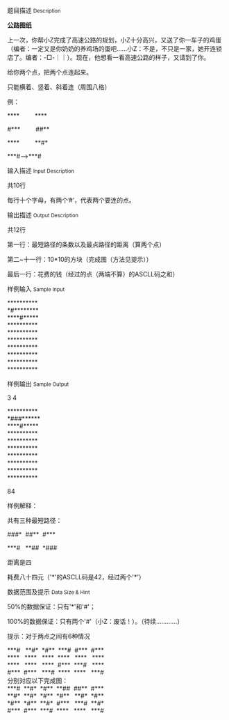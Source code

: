<div class="panel panel-default">
<div class="area-title">
<span>
题目描述
<small>Description</small>
</span></div>
<div class="panel-body">

<p><strong>公路图纸</strong></p>
<p>上一次，你帮小Z完成了高速公路的规划，小Z十分高兴，又送了你一车子的鸡蛋（编者：一定又是你奶奶的养鸡场的蛋吧……小Z：不是，不只是一家，她开连锁店了。编者：-□-｜｜）。现在，他想看一看高速公路的样子，又请到了你。</p>
<p>给你两个点，把两个点连起来。</p>
<p>只能横着、竖着、斜着连（周围八格）</p>
<p>例：</p>
<p>****         ****</p>
<p>#***         ##**</p>
<p>****         **#*</p>
<p>***#——&gt;***#</p>

</div>
</div>

<div class="panel panel-default">
<div class="area-title">
<span>
输入描述
<small>Input Description</small>
</span></div>
<div class="panel-body">
<p>共10行</p>
<p>每行十个字母，有两个’#’，代表两个要连的点。</p>

</div>
</div>
<div  class="panel panel-default">
<div class="area-title">
<span>
输出描述
<small>Output Description</small>
</span></div>
<div class="panel-body">

<p>共12行</p>
<p>第一行：最短路径的条数以及最点路径的距离（算两个点）</p>
<p>第二~十一行：10*10的方块（完成图（方法见提示））</p>
<p>最后一行：花费的钱（经过的点（两端不算）的ASCLL码之和）</p>

</div>
</div>


<div class="panel panel-default">
<div class="area-title">
<span>
样例输入
<small>Sample Input</small>
</span></div>
<div class="panel-body">
<p>**********<br>*#********<br>****#*****<br>**********<br>**********<br>**********<br>**********<br>**********<br>**********<br>********** </p>

</div>
</div>

<div class="panel panel-default">
<div class="area-title">
<span>
样例输出
<small>Sample Output</small>
</span></div>
<div class="panel-body">
<p>3 4</p>
<p>**********<br>*###******<br>****#*****<br>**********<br>**********<br>**********<br>**********<br>**********<br>**********<br>**********</p>
<p>84</p>
<p>样例解释：</p>
<p>共有三种最短路径：</p>
<p>###*  ##**  #***</p>
<p>***#   **##  *###</p>
<p>距离是四</p>
<p>耗费八十四元（'*'的ASCLL码是42，经过两个'*'）</p>

</div>
</div>

<div class="panel panel-default">
<div class="area-title">
<span>
数据范围及提示
<small>Data Size & Hint</small>
</span></div>
<div class="panel-body">
<p>50%的数据保证：只有'*'和'#'；</p>
<p>100%的数据保证：只有两个'#'（小Z：废话！）。（待续…………）</p>
<p>提示：对于两点之间有6种情况</p>
<p>***#   **#*  *#**  ***#  #***  #***<br>****   ****   ****  ****   ****   ****<br>****   ****   ****  #***  ***#   ****<br>#***  #***   ***#  ****  ****   ***#<br>分别对应以下完成图：<br>***#  **#*  *#**  **##  ##**  #***<br>**#*  **#*  *#**  *#**   **#*  *#**<br>*#**  *#**  **#*  #***   ***#  **#*<br>#***  #***  ***#  ****   ****   ***#</p>
</div>
</div>